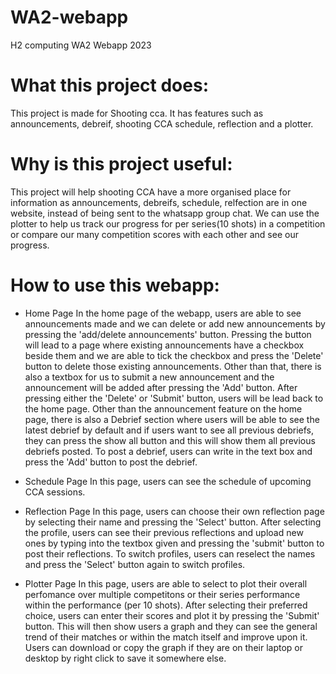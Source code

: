 # WA2-webapp
H2 computing WA2 Webapp 2023

# What this project does:
This project is made for Shooting cca. It has features such as announcements, debreif, shooting CCA schedule, reflection and a plotter. 

# Why is this project useful:
This project will help shooting CCA have a more organised place for information as announcements, debreifs, schedule, relfection are in one website, instead of being sent to the whatsapp group chat. We can use the plotter to help us track our progress for per series(10 shots) in a competition or compare our many competition scores with each other and see our progress.

# How to use this webapp:
- Home Page
  In the home page of the webapp, users are able to see announcements made and we can delete or add new announcements by
  pressing the 'add/delete announcements' button. Pressing the button will lead to a page where existing announcements
  have a checkbox beside them and we are able to tick the checkbox and press the 'Delete' button to delete those existing
  announcements. Other than that, there is also a textbox for us to submit a new announcement and the announcement will
  be added after pressing the 'Add' button. After pressing either the 'Delete' or 'Submit' button, users will be lead
  back to the home page.
  Other than the announcement feature on the home page, there is also a Debrief section where users will be able to see
  the latest debrief by default and if users want to see all previous debriefs, they can press the show all button and
  this will show them all previous debriefs posted. To post a debrief, users can write in the text box and press the
  'Add' button to post the debrief. 


- Schedule Page
  In this page, users can see the schedule of upcoming CCA sessions.

- Reflection Page
  In this page, users can choose their own reflection page by selecting their name and pressing the 'Select' button.
  After selecting the profile, users can see their previous reflections and upload new ones by typing into the textbox
  given and pressing the 'submit' button to post their reflections. To switch profiles, users can reselect the names and
  press the 'Select' button again to switch profiles.

- Plotter Page
  In this page, users are able to select to plot their overall perfomance over multiple competitons or their series
  performance within the performance (per 10 shots). After selecting their preferred choice, users can enter their scores
  and plot it by pressing the 'Submit' button. This will then show users a graph and they can see the general trend of
  their matches or within the match itself and improve upon it. Users can download or copy the graph if they are on their
  laptop or desktop by right click to save it somewhere else.
